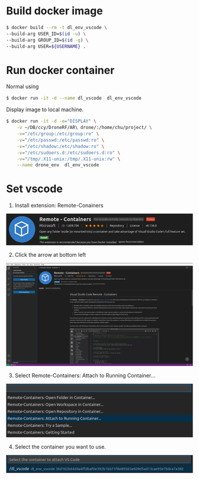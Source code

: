 # Build docker image
```bash
$ docker build --rm -t dl_env_vscode \
--build-arg USER_ID=$(id -u) \
--build-arg GROUP_ID=$(id -g) \
--build-arg USER=${USERNAME} .
```

# Run docker container
Normal using
```bash
$ docker run -it -d --name dl_vscode  dl_env_vscode
```
Display image to local machine.
```bash
$ docker run -it -d -e="DISPLAY" \
    -v ~/DB/ccy/DroneRF/AR\ drone/:/home/chu/project/ \
    -v="/etc/group:/etc/group:ro" \
    -v="/etc/passwd:/etc/passwd:ro" \
    -v="/etc/shadow:/etc/shadow:ro" \
    -v="/etc/sudoers.d:/etc/sudoers.d:ro" \
    -v="/tmp/.X11-unix:/tmp/.X11-unix:rw" \
    --name drone_env  dl_env_vscode
```

# Set vscode

1. Install extension: Remote-Conainers 

![step1](./pics/1.png)

2. Click the arrow at bottom left

![step2](./pics/2.png)

3. Select Remote-Containers: Attach to Running Container...

![step3](./pics/3.png)

4. Select the container you want to use.

![step4](./pics/4.png)

